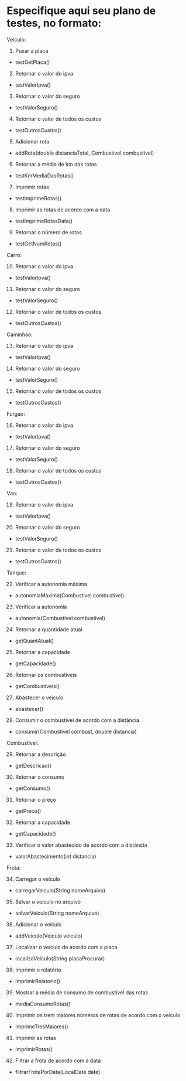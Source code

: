 # Especifique aqui seu plano de testes, no formato:

Veiculo:
1. Puxar a placa
  - testGetPlaca()
2. Retornar o valor do ipva
  - testValorIpva()
3. Retornar o valor do seguro
  - testValorSeguro()
4. Retornar o valor de todos os custos
  - testOutrosCustos()
5. Adicionar rota
  - addRota(double distanciaTotal, Combustivel combustivel)
6. Retornar a média de km das rotas
  - testKmMediaDasRotas()
7. Imprimir rotas
  - testImprimeRotas()
8. Imprimir as rotas de acordo com a data
  - testImprimeRotasData()
9. Retornar o número de rotas
  - testGetNumRotas()

Carro:

10. Retornar o valor do ipva
  - testValorIpva()
11. Retornar o valor do seguro
  - testValorSeguro()
12. Retornar o valor de todos os custos
  - testOutrosCustos()

Caminhao:

13. Retornar o valor do ipva
  - testValorIpva()
14. Retornar o valor do seguro
  - testValorSeguro()
15. Retornar o valor de todos os custos
  - testOutrosCustos()

Furgao:

16. Retornar o valor do ipva
  - testValorIpva()
17. Retornar o valor do seguro
  - testValorSeguro()
18. Retornar o valor de todos os custos
  - testOutrosCustos()
 
Van:

19. Retornar o valor do ipva
  - testValorIpva()
20. Retornar o valor do seguro
  - testValorSeguro()
21. Retornar o valor de todos os custos
  - testOutrosCustos()

Tanque:

22. Verificar a autonomia máxima
  - autonomiaMaxima(Combustivel combustivel)
23. Verificar a autonomia
  - autonomia(Combustivel combustivel)
24. Retornar a quantidade atual
  - getQuantAtual()
25. Retornar a capacidade
  - getCapacidade()
26. Retornar os combustíveis
  - getCombustiveis()
27. Abastecer o veículo
  - abastecer()
28. Consumir o combustivel de acordo com a distância
  - consumir(Combustivel combust, double distancia)

Combustível:

29. Retornar a descrição
  - getDescricao()
30. Retornar o consumo
  - getConsumo()
31. Retornar o preço
  - getPreco()
32. Retornar a capacidade
  - getCapacidade()
33. Verificar o valor abastecido de acordo com a distância
  - valorAbastecimento(int distancia)

Frota:

34. Carregar o veículo
  - carregarVeiculo(String nomeArquivo)
35. Salvar o veículo no arquivo
  - salvarVeiculo(String nomeArquivo)
36. Adicionar o veículo
  - addVeiculo(Veiculo veiculo)
37. Localizar o veículo de acordo com a placa
  - localizaVeiculo(String placaProcurar)
38. Imprimir o relatório 
  - imprimirRelatorio()
39. Mostrar a média de consumo de combustível das rotas
  - mediaConsumoRotas()
40. Imprimir os trem maiores números de rotas de acordo com o veículo
  - imprimeTresMaiores()
41. Imprimir as rotas
  - imprimirRotas()
42. Filtrar a frota de acordo com a data
  - filtrarFrotaPorData(LocalDate date)
